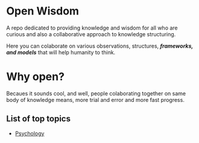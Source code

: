 # Open Wisdom
A repo dedicated to providing knowledge and wisdom for all who are curious and also a collaborative approach to knowledge structuring.

Here you can colaborate on various observations, structures, ***frameworks, and models*** that will help humanity to think.

# Why open?
Becaues it sounds cool, and well, people colaborating together on same body of knowledge means, more trial and error and more fast progress.

## List of top topics
- [Psychology](https://github.com/kritakHERE/open-wisdom/blob/main/Psychology/Psychology.md)
